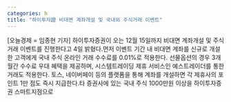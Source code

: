 ```yaml
---
categories: h
title: "하이투자證 비대면 계좌개설 및 국내외 주식거래 이벤트"
---
```

[오늘경제 = 임종현 기자] 하이투자증권이 오는 12월 15일까지 비대면 계좌개설 및 주식거래 이벤트를 진행한다고 4일 밝혔다.먼저 이벤트 기간 내 비대면 계좌를 신규로 개설한 고객에게 국내 주식 온라인 거래 수수료를 0.01%로 적용한다. 선물옵션의 경우 3개월간 수수료 우대 혜택을 제공하며, 시스템트레이딩 제휴 서비스인 예스트레이더를 통한 거래도 적용한다. 토스, 네이버페이 등의 플랫폼을 통해 계좌를 개설하면 각 제휴사의 포인트 1만 점도 즉시 지급한다.타 증권사에 있는 국내 주식 1000만원 이상을 하이투자증권 스마트지점으로